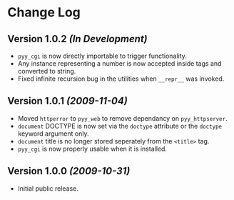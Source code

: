 Change Log
==========

Version 1.0.2 *(In Development)*
--------------------------------
* `pyy_cgi` is now directly importable to trigger functionality.
* Any instance representing a number is now accepted inside tags and converted to string.
* Fixed infinite recursion bug in the utilities when `__repr__` was invoked.


Version 1.0.1 *(2009-11-04)*
----------------------------
* Moved `httperror` to `pyy_web` to remove dependancy on `pyy_httpserver`.
* `document` DOCTYPE is now set via the `doctype` attribute or the `doctype` keyword argument only.
* `document` title is no longer stored seperately from the `<title>` tag.
* `pyy_cgi` is now properly usable when it is installed.


Version 1.0.0 *(2009-10-31)*
----------------------------
* Initial public release.
